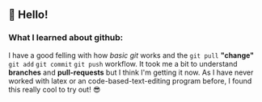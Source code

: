 ## :wave: Hello!

### What I learned about github:
I have a good felling with how  _basic git_ works and the `git pull` **"change"** `git add` `git commit` `git push` workflow.
It took me a bit to understand **branches** and **pull-requests** but I think I'm getting it now.
As I have never worked with latex or an code-based-text-editing program before, I found this really cool to try out! 😎
